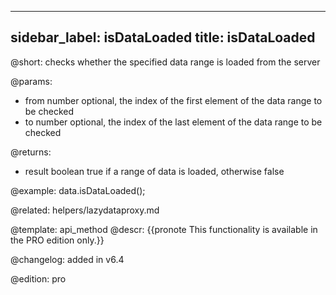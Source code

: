 
---
sidebar_label: isDataLoaded
title: isDataLoaded
---          

@short:
checks whether the specified data range is loaded from the server

@params:
- from			number			optional, the index of the first element of the data range to be checked
- to            number          optional, the index of the last element of the data range to be checked

@returns:
- result		boolean				true if a range of data is loaded, otherwise false


@example:
data.isDataLoaded();


@related: helpers/lazydataproxy.md

@template:	api_method
@descr:
{{pronote This functionality is available in the PRO edition only.}}

@changelog: added in v6.4

@edition: pro